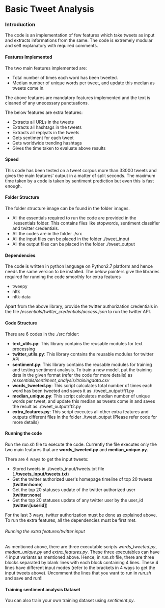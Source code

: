 # Basic Tweet Analysis

### Introduction

The code is an implementation of few features which take tweets as input and extracts informations from the same.
The code is extremely modular and self explanatory with required comments.

#### Features Implemented

The two main features implemented are:
  - Total number of times each word has been tweeted.
  - Median number of unique words per tweet, and update this median as tweets come in.

The above features are mandatory features implemented and the text is cleaned of any unecessary punctuations.

The below features are extra features:
  - Extracts all URLs in the tweets
  - Extracts all hashtags in the tweets
  - Extracts all replyats in the tweets
  - Gets sentiment for each tweet
  - Gets worldwide trending hashtags
  - Gives the time taken to evaluate above results

#### Speed
This code has been tested on a tweet corpus more than 33000 tweets and gives the main features' output in a matter of split seconds.
The maximum time taken by a code is taken by sentiment prediction but even this is fast enough.  

#### Folder Structure
The folder structure image can be found in the folder images.
  - All the essentials required to run the code are provided in the ./essentials folder. This contains files like stopwords, sentiment classifier and twitter credentials.
  - All the codes are in the folder ./src
  - All the input files can be placed in the folder ./tweet_input
  - All the output files can be placed in the folder ./tweet_output

#### Dependencies
The code is written in python language on Python2.7 platform and hence needs the same version to be installed.
The below pointers give the libraries required for running the code smoothly for extra features
  * tweepy
  * nltk
  * nltk-data

Apart from the above library, provide the twitter authorization credentials in the file */essentials/twitter_credentials/access.json* to run the twitter API.

#### Code Structure
There are 6 codes in the ./src folder:
  - **text_utils.py**: This library contains the reusable modules for text processing
  - **twitter_utils.py**: This library contains the reusable modules for twitter API
  - **sentiment.py**: This library contains the reusable modules for training and testing sentiment analysis. To train a new model, put the training data in the given format (refer the code for more details) as */essentials/sentiment_analysis/trainingdata.csv*
  - **words_tweeted.py**: This script calculates total number of times each word has been tweeted and saves it as ./tweet_output/ft1.py
  - **median_unique.py**: This script calculates median number of unique words per tweet, and update this median as tweets come in and saves the result as ./tweet_output/ft2.py
  - **extra_features.py**: This script executes all other extra features and outputs different files in the folder ./tweet_output (Please refer code for more details)

#### Running the code
Run the *run.sh* file to execute the code. 
Currently the file executes only the two main features that are **words_tweeted.py** and **median_unique.py**. 

There are 4 ways to get the input tweets:
  - Stored tweets in ./tweets_input/tweets.txt file (**./tweets_input/tweets.txt**)
  - Get the twitter authorized user's homepage timeline of top 20 tweets (**twitter:home**)
  - Get the top 20 statuses update of the twitter authorized user (**twitter:none**)
  - Get the top 20 statuses update of any twitter user by the user_id (**twitter:[userid]**)

For the last 3 ways, twitter authorization must be done as explained above.
To run the extra features, all the dependencies must be first met. 

###### Running the extra features/twitter input
As mentioned above, there are three executable scripts *words_tweeted.py*, *median_unique.py* and *extra_features.py*.
These three executables can have 4 input variants as mentioned above. 
Hence, in *run.sh* file, there are three blocks separated by blank lines with each block containing 4 lines. These 4 lines have different input modes (refer to the brackets in 4 ways to get the input tweets above). Uncomment the lines that you want to run in *run.sh* and save and run!!

#### Training sentiment analysis Dataset
You can also train your own training dataset using *sentiment.py*. 

